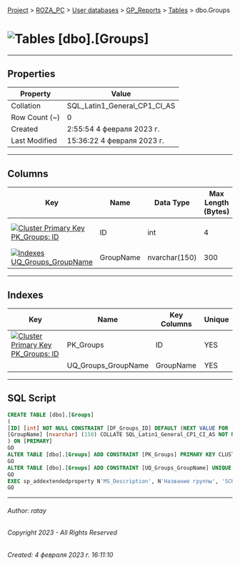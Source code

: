 #### 

[Project](../../../../index.md) > [ROZA_PC](../../../index.md) > [User databases](../../index.md) > [GP_Reports](../index.md) > [Tables](Tables.md) > dbo.Groups

# ![Tables](../../../../Images/Table32.png) [dbo].[Groups]

---

## <a name="#properties"></a>Properties

| Property | Value |
|---|---|
| Collation | SQL_Latin1_General_CP1_CI_AS |
| Row Count (~) | 0 |
| Created | 2:55:54 4 февраля 2023 г. |
| Last Modified | 15:36:22 4 февраля 2023 г. |


---

## <a name="#columns"></a>Columns

| Key | Name | Data Type | Max Length (Bytes) | Nullability | Default | Description |
|---|---|---|---|---|---|---|
| [![Cluster Primary Key PK_Groups: ID](../../../../Images/pkcluster.png)](#indexes) | ID | int | 4 | NOT NULL | (NEXT VALUE FOR [GroupID_seq]) | _Название группы_ |
| [![Indexes UQ_Groups_GroupName](../../../../Images/Index.png)](#indexes) | GroupName | nvarchar(150) | 300 | NOT NULL |  |  |


---

## <a name="#indexes"></a>Indexes

| Key | Name | Key Columns | Unique |
|---|---|---|---|
| [![Cluster Primary Key PK_Groups: ID](../../../../Images/pkcluster.png)](#indexes) | PK_Groups | ID | YES |
|  | UQ_Groups_GroupName | GroupName | YES |


---

## <a name="#sqlscript"></a>SQL Script

```sql
CREATE TABLE [dbo].[Groups]
(
[ID] [int] NOT NULL CONSTRAINT [DF_Groups_ID] DEFAULT (NEXT VALUE FOR [GroupID_seq]),
[GroupName] [nvarchar] (150) COLLATE SQL_Latin1_General_CP1_CI_AS NOT NULL
) ON [PRIMARY]
GO
ALTER TABLE [dbo].[Groups] ADD CONSTRAINT [PK_Groups] PRIMARY KEY CLUSTERED ([ID]) ON [PRIMARY]
GO
ALTER TABLE [dbo].[Groups] ADD CONSTRAINT [UQ_Groups_GroupName] UNIQUE NONCLUSTERED ([GroupName]) ON [PRIMARY]
GO
EXEC sp_addextendedproperty N'MS_Description', N'Название группы', 'SCHEMA', N'dbo', 'TABLE', N'Groups', 'COLUMN', N'ID'
GO

```


---

###### Author:  ratay

###### Copyright 2023 - All Rights Reserved

###### Created: 4 февраля 2023 г. 16:11:10

